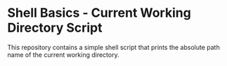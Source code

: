 # Shell Basics - Current Working Directory Script

This repository contains a simple shell script that prints the absolute path name of the current working directory.


